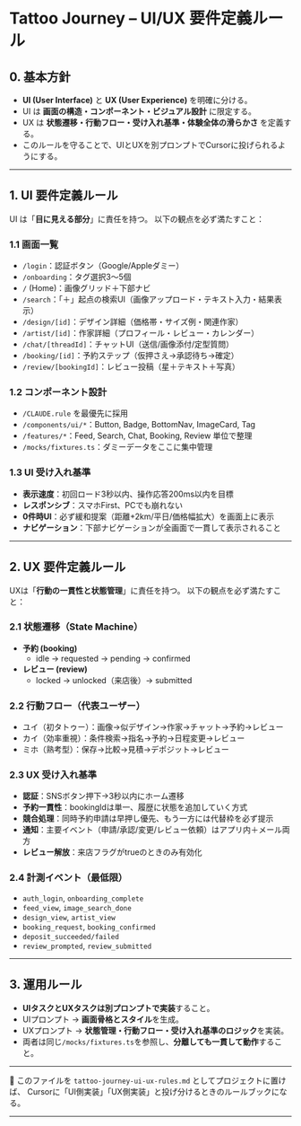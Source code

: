 # Tattoo Journey – UI/UX 要件定義ルール

## 0. 基本方針

- **UI (User Interface)** と **UX (User Experience)** を明確に分ける。
- UI は **画面の構造・コンポーネント・ビジュアル設計** に限定する。
- UX は **状態遷移・行動フロー・受け入れ基準・体験全体の滑らかさ** を定義する。
- このルールを守ることで、UIとUXを別プロンプトでCursorに投げられるようにする。

---

## 1. UI 要件定義ルール

UI は「**目に見える部分**」に責任を持つ。
以下の観点を必ず満たすこと：

### 1.1 画面一覧

- `/login`：認証ボタン（Google/Appleダミー）
- `/onboarding`：タグ選択3〜5個
- `/` (Home)：画像グリッド＋下部ナビ
- `/search`：「＋」起点の検索UI（画像アップロード・テキスト入力・結果表示）
- `/design/[id]`：デザイン詳細（価格帯・サイズ例・関連作家）
- `/artist/[id]`：作家詳細（プロフィール・レビュー・カレンダー）
- `/chat/[threadId]`：チャットUI（送信/画像添付/定型質問）
- `/booking/[id]`：予約ステップ（仮押さえ→承認待ち→確定）
- `/review/[bookingId]`：レビュー投稿（星＋テキスト＋写真）

### 1.2 コンポーネント設計

- `/CLAUDE.rule` を最優先に採用
- `/components/ui/*`：Button, Badge, BottomNav, ImageCard, Tag
- `/features/*`：Feed, Search, Chat, Booking, Review 単位で整理
- `/mocks/fixtures.ts`：ダミーデータをここに集中管理

### 1.3 UI 受け入れ基準

- **表示速度**：初回ロード3秒以内、操作応答200ms以内を目標
- **レスポンシブ**：スマホFirst、PCでも崩れない
- **0件時UI**：必ず緩和提案（距離+2km/平日/価格幅拡大）を画面上に表示
- **ナビゲーション**：下部ナビゲーションが全画面で一貫して表示されること

---

## 2. UX 要件定義ルール

UXは「**行動の一貫性と状態管理**」に責任を持つ。
以下の観点を必ず満たすこと：

### 2.1 状態遷移（State Machine）

- **予約 (booking)**
  - idle → requested → pending → confirmed
- **レビュー (review)**
  - locked → unlocked（来店後）→ submitted

### 2.2 行動フロー（代表ユーザー）

- ユイ（初タトゥー）：画像→似デザイン→作家→チャット→予約→レビュー
- カイ（効率重視）：条件検索→指名→予約→日程変更→レビュー
- ミホ（熟考型）：保存→比較→見積→デポジット→レビュー

### 2.3 UX 受け入れ基準

- **認証**：SNSボタン押下→3秒以内にホーム遷移
- **予約一貫性**：bookingIdは単一、履歴に状態を追加していく方式
- **競合処理**：同時予約申請は早押し優先、もう一方には代替枠を必ず提示
- **通知**：主要イベント（申請/承認/変更/レビュー依頼）はアプリ内＋メール両方
- **レビュー解放**：来店フラグがtrueのときのみ有効化

### 2.4 計測イベント（最低限）

- `auth_login`, `onboarding_complete`
- `feed_view`, `image_search_done`
- `design_view`, `artist_view`
- `booking_request`, `booking_confirmed`
- `deposit_succeeded/failed`
- `review_prompted`, `review_submitted`

---

## 3. 運用ルール

- **UIタスクとUXタスクは別プロンプトで実装**すること。
- UIプロンプト → **画面骨格とスタイル**を生成。
- UXプロンプト → **状態管理・行動フロー・受け入れ基準のロジック**を実装。
- 両者は同じ`/mocks/fixtures.ts`を参照し、**分離しても一貫して動作**すること。

---

🎯 このファイルを `tattoo-journey-ui-ux-rules.md` としてプロジェクトに置けば、
Cursorに「UI側実装」「UX側実装」と投げ分けるときのルールブックになる。

---
